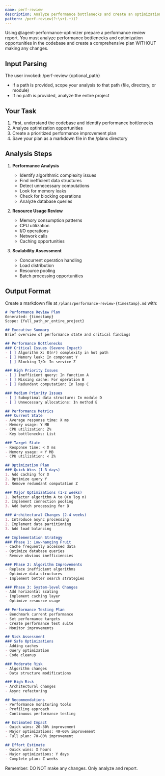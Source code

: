 ```yaml
---
name: perf-review
description: Analyze performance bottlenecks and create an optimization plan
pattern: /perf-review(?:\s+(.+))?
---
```


Using @agent-performance-optimizer prepare a performance review report. You must analyze performance bottlenecks and optimization opportunities in the codebase and create a comprehensive plan WITHOUT making any changes.

## Input Parsing
The user invoked: /perf-review {optional_path}
- If a path is provided, scope your analysis to that path (file, directory, or module)
- If no path is provided, analyze the entire project

## Your Task
1. First, understand the codebase and identify performance bottlenecks
2. Analyze optimization opportunities
3. Create a prioritized performance improvement plan
4. Save your plan as a markdown file in the /plans directory

## Analysis Steps
1. **Performance Analysis**
   - Identify algorithmic complexity issues
   - Find inefficient data structures
   - Detect unnecessary computations
   - Look for memory leaks
   - Check for blocking operations
   - Analyze database queries

2. **Resource Usage Review**
   - Memory consumption patterns
   - CPU utilization
   - I/O operations
   - Network calls
   - Caching opportunities

3. **Scalability Assessment**
   - Concurrent operation handling
   - Load distribution
   - Resource pooling
   - Batch processing opportunities

## Output Format
Create a markdown file at `/plans/performance-review-{timestamp}.md` with:

```markdown
# Performance Review Plan
Generated: {timestamp}
Scope: {full_path_or_entire_project}

## Executive Summary
Brief overview of performance state and critical findings

## Performance Bottlenecks
### Critical Issues (Severe Impact)
- [ ] Algorithm X: O(n²) complexity in hot path
- [ ] Memory leak: In component Y
- [ ] Blocking I/O: In service Z

### High Priority Issues
- [ ] Inefficient query: In function A
- [ ] Missing cache: For operation B
- [ ] Redundant computation: In loop C

### Medium Priority Issues
- [ ] Suboptimal data structure: In module D
- [ ] Unnecessary allocations: In method E

## Performance Metrics
### Current State
- Average response time: X ms
- Memory usage: Y MB
- CPU utilization: Z%
- Key bottlenecks: List

### Target State
- Response time: < X ms
- Memory usage: < Y MB
- CPU utilization: < Z%

## Optimization Plan
### Quick Wins (1-3 days)
1. Add caching for X
2. Optimize query Y
3. Remove redundant computation Z

### Major Optimizations (1-2 weeks)
1. Refactor algorithm A to O(n log n)
2. Implement connection pooling
3. Add batch processing for B

### Architectural Changes (2-4 weeks)
1. Introduce async processing
2. Implement data partitioning
3. Add load balancing

## Implementation Strategy
### Phase 1: Low-hanging Fruit
- Cache frequently accessed data
- Optimize database queries
- Remove obvious inefficiencies

### Phase 2: Algorithm Improvements
- Replace inefficient algorithms
- Optimize data structures
- Implement better search strategies

### Phase 3: System-level Changes
- Add horizontal scaling
- Implement caching layer
- Optimize resource usage

## Performance Testing Plan
- Benchmark current performance
- Set performance targets
- Create performance test suite
- Monitor improvements

## Risk Assessment
### Safe Optimizations
- Adding caches
- Query optimization
- Code cleanup

### Moderate Risk
- Algorithm changes
- Data structure modifications

### High Risk
- Architectural changes
- Async refactoring

## Recommendations
- Performance monitoring tools
- Profiling approach
- Continuous performance testing

## Estimated Impact
- Quick wins: 20-30% improvement
- Major optimizations: 40-60% improvement
- Full plan: 70-80% improvement

## Effort Estimate
- Quick wins: X hours
- Major optimizations: Y days
- Complete plan: Z weeks
```

Remember: DO NOT make any changes. Only analyze and report.